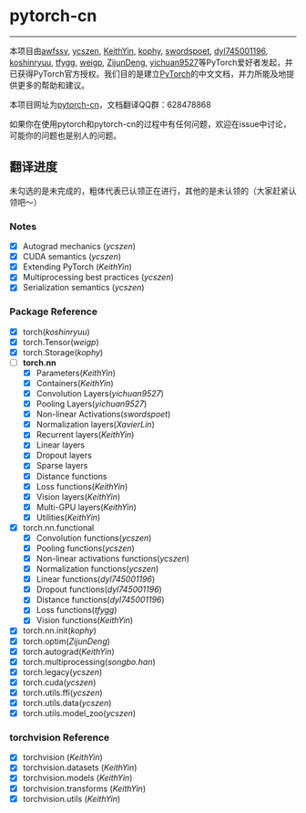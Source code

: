 # pytorch-cn

---

本项目由[awfssv](https://github.com/awfssv), [ycszen](https://github.com/ycszen), [KeithYin](https://github.com/KeithYin), [kophy](https://github.com/kophy), [swordspoet](https://github.com/swordspoet), [dyl745001196](https://github.com/dyl745001196), [koshinryuu](https://github.com/koshinryuu), [tfygg](https://github.com/tfygg), [weigp](https://github.com/weigq), [ZijunDeng](https://github.com/ZijunDeng), [yichuan9527](https://github.com/yichuan9527)等PyTorch爱好者发起，并已获得PyTorch官方授权。我们目的是建立[PyTorch](http://pytorch.org/docs/)的中文文档，并力所能及地提供更多的帮助和建议。

本项目网址为[pytorch-cn](http://pytorch-cn.readthedocs.io/zh/latest/)，文档翻译QQ群：628478868

如果你在使用pytorch和pytorch-cn的过程中有任何问题，欢迎在issue中讨论，可能你的问题也是别人的问题。

## 翻译进度
未勾选的是未完成的，粗体代表已认领正在进行，其他的是未认领的（大家赶紧认领吧～）
### Notes
- [x] Autograd mechanics (*ycszen*)
- [x] CUDA semantics (*ycszen*)
- [x] Extending PyTorch (*KeithYin*)
- [x] Multiprocessing best practices (*ycszen*)
- [x] Serialization semantics (*ycszen*)

### Package Reference
- [x] torch(*koshinryuu*)
- [x] torch.Tensor(*weigp*)
- [x] torch.Storage(*kophy*)
- [ ] **torch.nn**
  - [x] Parameters(*KeithYin*)
  - [x] Containers(*KeithYin*)
  - [x] Convolution Layers(*yichuan9527*)
  - [x] Pooling Layers(*yichuan9527*)
  - [x] Non-linear Activations(*swordspoet*)
  - [x] Normalization layers(*XavierLin*)
  - [x] Recurrent layers(*KeithYin*)
  - [x] Linear layers
  - [x] Dropout layers
  - [x] Sparse layers
  - [x] Distance functions
  - [x] Loss functions(*KeithYin*)
  - [x] Vision layers(*KeithYin*)
  - [x] Multi-GPU layers(*KeithYin*)
  - [x] Utilities(*KeithYin*)
- [x] torch.nn.functional
  - [x] Convolution functions(*ycszen*)
  - [x] Pooling functions(*ycszen*)
  - [x] Non-linear activations functions(*ycszen*)
  - [x] Normalization functions(*ycszen*)
  - [x] Linear functions(*dyl745001196*)
  - [x] Dropout functions(*dyl745001196*)
  - [x] Distance functions(*dyl745001196*)
  - [x] Loss functions(*tfygg*)
  - [x] Vision functions(*KeithYin*)
- [x] torch.nn.init(*kophy*)
- [x] torch.optim(*ZijunDeng*)
- [x] torch.autograd(*KeithYin*)
- [x] torch.multiprocessing(*songbo.han*)
- [x] torch.legacy(*ycszen*)
- [x] torch.cuda(*ycszen*)
- [x] torch.utils.ffi(*ycszen*)
- [x] torch.utils.data(*ycszen*)
- [x] torch.utils.model_zoo(*ycszen*)

### torchvision Reference
- [x] torchvision (*KeithYin*)
- [x] torchvision.datasets (*KeithYin*)
- [x] torchvision.models (*KeithYin*)
- [x] torchvision.transforms (*KeithYin*)
- [x] torchvision.utils (*KeithYin*)
